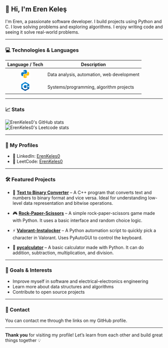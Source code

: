 ## 👋 Hi, I'm Eren Keleş

I'm Eren, a passionate software developer. I build projects using Python and C. I love solving problems and exploring algorithms. I enjoy writing code and seeing it solve real-world problems.

---

### 💻 Technologies & Languages

| Language / Tech | Description |
|-----------------|-------------|
| <div align="center"><img src="python.png" width="32" /></div> | Data analysis, automation, web development |
| <div align="center"><img src="c.png" width="32" /></div> | Systems/programming, algorithm projects |

---

### 📈 Stats

![ErenKeles0's GitHub stats](https://github-readme-stats.vercel.app/api?username=ErenKeles0&show_icons=true&theme=tokyonight&cache_seconds=3600)  
![ErenKeles0's Leetcode stats](https://leetcard.jacoblin.cool/ErenKeles0?theme=catppuccinMocha&font=Noto%20Sans%20TC&ext=heatmap)

---

### 🔗 My Profiles

- 💼 LinkedIn: [ErenKeles0](https://www.linkedin.com/in/eren-keleş)  
- 🧠 LeetCode: [ErenKeles0](https://leetcode.com/u/ErenKeles0)

---

### 🛠️ Featured Projects

- 🧠 **[Text to Binary Converter](https://github.com/ErenKeles0/TextToBinary)** – A C++ program that converts text and numbers to binary format and vice versa. Ideal for understanding low-level data representation and bitwise operations.

- 🎮 **[Rock-Paper-Scissors](https://github.com/ErenKeles0/Rock-Paper-Scissors)** – A simple rock-paper-scissors game made with Python. It uses a basic interface and random choice logic.

- ⚡ **[Valorant-Instalocker](https://github.com/ErenKeles0/Valorant-Instalocker)** – A Python automation script to quickly pick a character in Valorant. Uses PyAutoGUI to control the keyboard.

- 🧮 **[pycalculator](https://github.com/ErenKeles0/pycalculator)** – A basic calculator made with Python. It can do addition, subtraction, multiplication, and division.

---

### 🎯 Goals & Interests

- Improve myself in software and electrical-electronics engineering  
- Learn more about data structures and algorithms  
- Contribute to open source projects  

---

### 🤝 Contact

You can contact me through the links on my GitHub profile.

---

**Thank you** for visiting my profile! Let’s learn from each other and build great things together 💡

